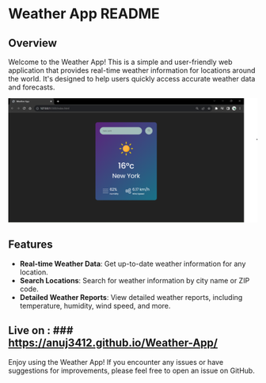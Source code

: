 # Weather App README

## Overview

Welcome to the Weather App! This is a simple and user-friendly web application that provides real-time weather information for locations around the world. It's designed to help users quickly access accurate weather data and forecasts.

![Weather App Screenshot](weather-app.png)

## Features

- **Real-time Weather Data**: Get up-to-date weather information for any location.
- **Search Locations**: Search for weather information by city name or ZIP code.
- **Detailed Weather Reports**: View detailed weather reports, including temperature, humidity, wind speed, and more.
  

## Live on :  ### https://anuj3412.github.io/Weather-App/

Enjoy using the Weather App! If you encounter any issues or have suggestions for improvements, please feel free to open an issue on GitHub.
